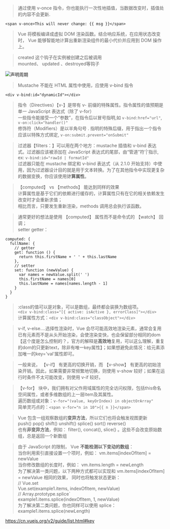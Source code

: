 > 通过使用 v-once 指令，你也能执行一次性地插值，当数据改变时，插值处的内容不会更新.

```
<span v-once>This will never change: {{ msg }}</span>
```

>  Vue 将模板编译成虚拟 DOM 渲染函数。结合响应系统，在应用状态改变时， Vue 能够智能地计算出重新渲染组件的最小代价并应用到 DOM 操作上。

> created 这个钩子在实例被创建之后被调用  
mounted、 updated 、destroyed等钩子

![声明周期](https://cn.vuejs.org/images/lifecycle.png)

> Mustache 不能在 HTML 属性中使用，应使用 v-bind 指令

```
<div v-bind:id="dynamicId"></div>
```

> 指令（Directives）【v-】是带有 v- 前缀的特殊属性。指令属性的值预期是单一 JavaScript 表达式（除了 v-for）  
一些指令能接受一个“参数”，在指令后以冒号指明,如 `v-bind:href="url"`, `v-on:click="handler()"`  
修饰符（Modifiers）是以半角句号 . 指明的特殊后缀，用于指出一个指令应该以特殊方式绑定, `v-on:submit.prevent="onSubmit"`

> 过滤器【filters：】可以用在两个地方：mustache 插值和 v-bind 表达式。过滤器应该被添加在 JavaScript 表达式的尾部，由“管道”符'|'指示, ex: `v-bind:id="rawId | formatId"`  
过滤器只能在 mustache 绑定和 v-bind 表达式（从 2.1.0 开始支持）中使用，因为过滤器设计目的就是用于文本转换。为了在其他指令中实现更复杂的数据变换，你应该使用**计算属性**。

> 【computed】 vs 【methods】 能达到同样的效果  
计算属性是基于它们的依赖进行缓存的，计算属性只有在它的相关依赖发生改变时才会重新求值；  
相比而言，只要发生重新渲染，methods 调用总会执行该函数。

> 通常更好的想法是使用 【computed】 属性而不是命令式的 【watch】 回调；  
setter getter：

```
computed: {
  fullName: {
    // getter
    get: function () {
      return this.firstName + ' ' + this.lastName
    },
    // setter
    set: function (newValue) {
      var names = newValue.split(' ')
      this.firstName = names[0]
      this.lastName = names[names.length - 1]
    }
  }
}
```

> :class的值可以是对象，可以是数组，最终都会装换为数组项。   
`<div v-bind:class="[{ active: isActive }, errorClass]"></div>`  
计算属性方式：`<div v-bind:class="classObject"></div>`

> v-if, v-else....选择性渲染时，Vue 会尽可能高效地渲染元素，通常会复用已有元素而不是从头开始渲染，会使渲染变快，也会保留部分相同的dom【这个度是怎么控制的？，官方的解释是**高效地**复用，可以这么理解，重复的dom的只更新text，除非有唯一key属性】；如果想避免此情况：给元素添加唯一的key='val'属性即可。

> 一般来说， 【v-if】 有更高的切换开销，而 【v-show】 有更高的初始渲染开销。因此，如果需要非常频繁地切换，则使用 v-show 较好；如果在运行时条件不太可能改变，则使用 v-if 较好。

> 【v-for】 块中，我们拥有对父作用域属性的完全访问权限，包括this命名空间属性，或者多维数组的上一层item及其属性。  
遍历数组或对象：`v-for="(value, keyOrIndex) in objectOrArray"`  
简单灵巧点的：`<span v-for="n in 10">{{ n }}</span>`

> Vue 包含一组观察数组的**变异方法**，所以它们也将会触发视图更新  
push()
pop()
shift()
unshift()
splice()
sort()
reverse()  
也有**非变异方法**，例如： filter(), concat(), slice() 。这些不会改变原始数组，总是返回一个新数组

> 由于 JavaScript 的限制， Vue **不能检测以下变动的数组**：  
当你利用索引直接设置一个项时，例如： vm.items[indexOfItem] = newValue  
当你修改数组的长度时，例如： vm.items.length = newLength  
为了解决第一类问题，以下两种方式都可以实现和 vm.items[indexOfItem] = newValue 相同的效果， 同时也将触发状态更新：  
// Vue.set  
Vue.set(example1.items, indexOfItem, newValue)  
// Array.prototype.splice`  
example1.items.splice(indexOfItem, 1, newValue)  
为了解决第二类问题，你也同样可以使用 splice：  
example1.items.splice(newLength)  

<https://cn.vuejs.org/v2/guide/list.html#key>
